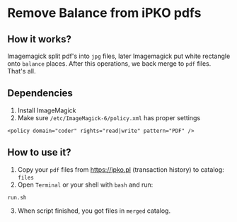 # Remove Balance from iPKO pdfs

## How it works?

Imagemagick split pdf's into `jpg` files, later Imagemagick put white rectangle onto `balance` places.
After this operations, we back merge to `pdf` files. That's all.

## Dependencies

1. Install ImageMagick
2. Make sure `/etc/ImageMagick-6/policy.xml` has proper settings

```
<policy domain="coder" rights="read|write" pattern="PDF" />
```

## How to use it?

1. Copy your `pdf` files from https://ipko.pl (transaction history) to catalog: `files`
2. Open `Terminal` or your shell with `bash` and run:

```
run.sh
```

3. When script finished, you got files in `merged` catalog.
